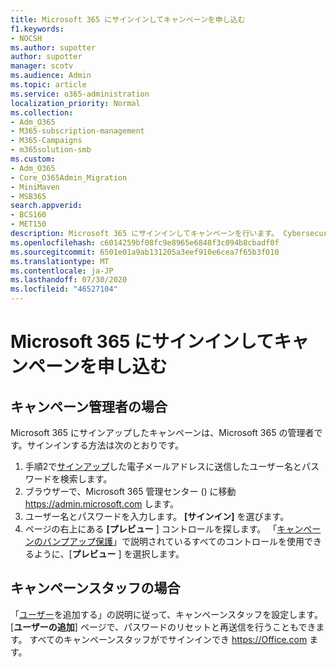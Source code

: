 ```yaml
---
title: Microsoft 365 にサインインしてキャンペーンを申し込む
f1.keywords:
- NOCSH
ms.author: supotter
author: supotter
manager: scotv
ms.audience: Admin
ms.topic: article
ms.service: o365-administration
localization_priority: Normal
ms.collection:
- Adm_O365
- M365-subscription-management
- M365-Campaigns
- m365solution-smb
ms.custom:
- Adm_O365
- Core_O365Admin_Migration
- MiniMaven
- MSB365
search.appverid:
- BCS160
- MET150
description: Microsoft 365 にサインインしてキャンペーンを行います。 Cybersecurity の脅威から、電子メール、データ、コミュニケーションにキャンペーンを保護します。
ms.openlocfilehash: c6014259bf08fc9e8965e6848f3c094b8cbadf0f
ms.sourcegitcommit: 6501e01a9ab131205a3eef910e6cea7f65b3f010
ms.translationtype: MT
ms.contentlocale: ja-JP
ms.lasthandoff: 07/30/2020
ms.locfileid: "46527104"
---
```

# <a name="sign-in-to-microsoft-365-for-campaigns"></a>Microsoft 365 にサインインしてキャンペーンを申し込む

## <a name="for-campaign-admins"></a>キャンペーン管理者の場合
Microsoft 365 にサインアップしたキャンペーンは、Microsoft 365 の管理者です。サインインする方法は次のとおりです。 
1. 手順2で[サインアップ](m365-campaigns-sign-up.md#steps-to-sign-up)した電子メールアドレスに送信したユーザー名とパスワードを検索します。
2. ブラウザーで、Microsoft 365 管理センター () に移動 <a href="https://go.microsoft.com/fwlink/p/?linkid=837890" target="_blank">https://admin.microsoft.com</a> します。 
3. ユーザー名とパスワードを入力します。 **[サインイン]** を選びます。
4. ページの右上にある **[プレビュー** ] コントロールを探します。 「[キャンペーンのバンプアップ保護](m365-campaigns-security-overview.md)」で説明されているすべてのコントロールを使用できるように、[**プレビュー** ] を選択します。

## <a name="for-campaign-staff"></a>キャンペーンスタッフの場合
「[ユーザー](../business/add-users-m365b.md?toc=/microsoft-365/campaigns/toc.json)を追加する」の説明に従って、キャンペーンスタッフを設定します。 [**ユーザーの追加**] ページで、パスワードのリセットと再送信を行うこともできます。
すべてのキャンペーンスタッフがでサインインでき <a href="https://office.com" target="_blank">https://Office.com</a> ます。

